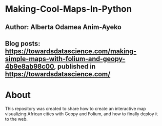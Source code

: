 # Making-Cool-Maps-In-Python
## Author: Alberta Odamea Anim-Ayeko

## Blog posts: https://towardsdatascience.com/making-simple-maps-with-folium-and-geopy-4b9e8ab98c00, published in https://towardsdatascience.com/

# About
This repository was created to share how to create an interactive map visualizing African cities with Geopy and Folium, and how to finally deploy it to the web. 
